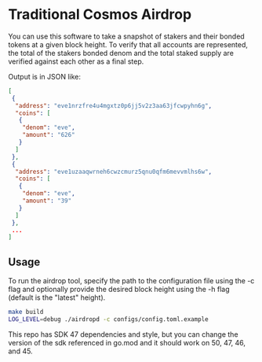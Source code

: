 # Traditional Cosmos Airdrop

You can use this software to take a snapshot of stakers and their bonded tokens at a given block height.  To verify that all accounts are represented, the total of the stakers bonded denom and the total staked supply are verified against each other as a final step.

Output is in JSON like:
```json
[
 {
  "address": "eve1nrzfre4u4mgxtz0p6jj5v2z3aa63jfcwpyhn6g",
  "coins": [
   {
    "denom": "eve",
    "amount": "626"
   }
  ]
 },
 {
  "address": "eve1uzaaqwrneh6cwzcmurz5qnu0qfm6mevvmlhs6w",
  "coins": [
   {
    "denom": "eve",
    "amount": "39"
   }
  ]
 },
 ...
]
```

## Usage
To run the airdrop tool, specify the path to the configuration file using the -c flag and optionally provide the desired block height using the -h flag (default is the "latest" height).

```bash
make build
LOG_LEVEL=debug ./airdropd -c configs/config.toml.example
```

This repo has SDK 47 dependencies and style, but you can change the version of the sdk referenced in go.mod and it should work on 50, 47, 46, and 45.


